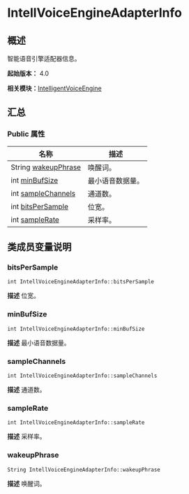 # IntellVoiceEngineAdapterInfo


## 概述

智能语音引擎适配器信息。

**起始版本：** 4.0

**相关模块：**[IntelligentVoiceEngine](_intelligent_voice_engine.md)


## 汇总


### Public 属性

| 名称 | 描述 | 
| -------- | -------- |
| String [wakeupPhrase](#wakeupphrase) | 唤醒词。  | 
| int [minBufSize](#minbufsize) | 最小语音数据量。  | 
| int [sampleChannels](#samplechannels) | 通道数。  | 
| int [bitsPerSample](#bitspersample) | 位宽。  | 
| int [sampleRate](#samplerate) | 采样率。  | 


## 类成员变量说明


### bitsPerSample

```
int IntellVoiceEngineAdapterInfo::bitsPerSample
```
**描述**
位宽。


### minBufSize

```
int IntellVoiceEngineAdapterInfo::minBufSize
```
**描述**
最小语音数据量。


### sampleChannels

```
int IntellVoiceEngineAdapterInfo::sampleChannels
```
**描述**
通道数。


### sampleRate

```
int IntellVoiceEngineAdapterInfo::sampleRate
```
**描述**
采样率。


### wakeupPhrase

```
String IntellVoiceEngineAdapterInfo::wakeupPhrase
```
**描述**
唤醒词。

